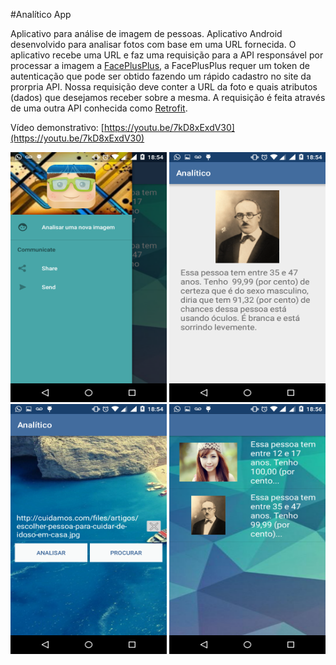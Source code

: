 
#Analítico App

Aplicativo para análise de imagem de pessoas. Aplicativo Android desenvolvido para analisar fotos com base em uma URL fornecida. O aplicativo recebe uma URL e faz uma requisição para a API responsável por processar a imagem a [FacePlusPlus](https://market.mashape.com/faceplusplus/faceplusplus-face-detection), a FacePlusPlus requer um token de autenticação que pode ser obtido fazendo um rápido cadastro no site da prorpria API. Nossa requisição deve conter a URL da foto e quais atributos (dados) que desejamos receber sobre a mesma. A requisição é feita através de uma outra API conhecida como [Retrofit](http://square.github.io/retrofit/).

Vídeo demonstrativo: [https://youtu.be/7kD8xExdV30](https://youtu.be/7kD8xExdV30)

<img src="Analitico/app/src/main/res/example/app1.png" alt="imagem exemplo 1" width="250" height="400"/>
<img src="Analitico/app/src/main/res/example/app2.png" alt="imagem exemplo 2" width="250" height="400"/>
<img src="Analitico/app/src/main/res/example/app3.png" alt="imagem exemplo 1" width="250" height="400"/>
<img src="Analitico/app/src/main/res/example/app4.png" alt="imagem exemplo 2" width="250" height="400"/>

